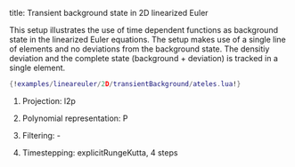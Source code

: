 title: Transient background state in 2D linearized Euler

This setup illustrates the use of time dependent functions as background state
in the linearized Euler equations.
The setup makes use of a single line of elements and no deviations from the
background state.
The densitiy deviation and the complete state (background + deviation) is
tracked in a single element.

```lua
{!examples/lineareuler/2D/transientBackground/ateles.lua!}
```

1. Projection: l2p

2. Polynomial representation: P

3. Filtering: -

4. Timestepping: explicitRungeKutta, 4 steps
